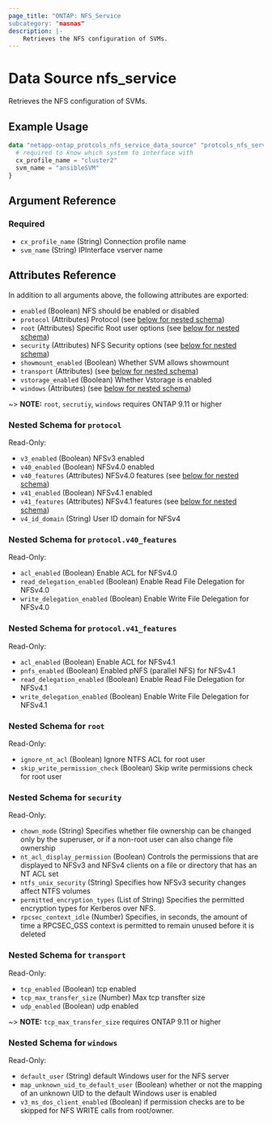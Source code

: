 ```yaml
---
page_title: "ONTAP: NFS_Service 
subcategory: "nasnas"
description: |-
    Retrieves the NFS configuration of SVMs.
---
```


# Data Source nfs_service

Retrieves the NFS configuration of SVMs.

## Example Usage
```terraform
data "netapp-ontap_protcols_nfs_service_data_source" "protcols_nfs_services" {
  # required to know which system to interface with
  cx_profile_name = "cluster2"
  svm_name = "ansibleSVM"
}
```



<!-- schema generated by tfplugindocs -->
## Argument Reference

### Required

- `cx_profile_name` (String) Connection profile name
- `svm_name` (String) IPInterface vserver name

## Attributes Reference
In addition to all arguments above, the following attributes are exported:

- `enabled` (Boolean) NFS should be enabled or disabled
- `protocol` (Attributes) Protocol (see [below for nested schema](#nestedatt--protocol))
- `root` (Attributes) Specific Root user options (see [below for nested schema](#nestedatt--root))
- `security` (Attributes) NFS Security options (see [below for nested schema](#nestedatt--security))
- `showmount_enabled` (Boolean) Whether SVM allows showmount
- `transport` (Attributes) (see [below for nested schema](#nestedatt--transport))
- `vstorage_enabled` (Boolean) Whether Vstorage is enabled
- `windows` (Attributes) (see [below for nested schema](#nestedatt--windows))

~> **NOTE:** `root`, `secrutiy`, `windows` requires ONTAP 9.11 or higher

<a id="nestedatt--protocol"></a>
### Nested Schema for `protocol`

Read-Only:

- `v3_enabled` (Boolean) NFSv3 enabled
- `v40_enabled` (Boolean) NFSv4.0 enabled
- `v40_features` (Attributes) NFSv4.0 features (see [below for nested schema](#nestedatt--protocol--v40_features))
- `v41_enabled` (Boolean) NFSv4.1 enabled
- `v41_features` (Attributes) NFSv4.1 features (see [below for nested schema](#nestedatt--protocol--v41_features))
- `v4_id_domain` (String) User ID domain for NFSv4

<a id="nestedatt--protocol--v40_features"></a>
### Nested Schema for `protocol.v40_features`

Read-Only:

- `acl_enabled` (Boolean) Enable ACL for NFSv4.0
- `read_delegation_enabled` (Boolean) Enable Read File Delegation for NFSv4.0
- `write_delegation_enabled` (Boolean) Enable Write File Delegation for NFSv4.0


<a id="nestedatt--protocol--v41_features"></a>
### Nested Schema for `protocol.v41_features`

Read-Only:

- `acl_enabled` (Boolean) Enable ACL for NFSv4.1
- `pnfs_enabled` (Boolean) Enabled pNFS (parallel NFS) for NFSv4.1
- `read_delegation_enabled` (Boolean) Enable Read File Delegation for NFSv4.1
- `write_delegation_enabled` (Boolean) Enable Write File Delegation for NFSv4.1



<a id="nestedatt--root"></a>
### Nested Schema for `root`

Read-Only:

- `ignore_nt_acl` (Boolean) Ignore NTFS ACL for root user
- `skip_write_permission_check` (Boolean) Skip write permissions check for root user


<a id="nestedatt--security"></a>
### Nested Schema for `security`

Read-Only:

- `chown_mode` (String) Specifies whether file ownership can be changed only by the superuser, or if a non-root user can also change file ownership
- `nt_acl_display_permission` (Boolean) Controls the permissions that are displayed to NFSv3 and NFSv4 clients on a file or directory that has an NT ACL set
- `ntfs_unix_security` (String) Specifies how NFSv3 security changes affect NTFS volumes
- `permitted_encryption_types` (List of String) Specifies the permitted encryption types for Kerberos over NFS.
- `rpcsec_context_idle` (Number) Specifies, in seconds, the amount of time a RPCSEC_GSS context is permitted to remain unused before it is deleted


<a id="nestedatt--transport"></a>
### Nested Schema for `transport`

Read-Only:

- `tcp_enabled` (Boolean) tcp enabled
- `tcp_max_transfer_size` (Number) Max tcp transfter size
- `udp_enabled` (Boolean) udp enabled

~> **NOTE:** `tcp_max_transfer_size` requires ONTAP 9.11 or higher


<a id="nestedatt--windows"></a>
### Nested Schema for `windows`

Read-Only:

- `default_user` (String) default Windows user for the NFS server
- `map_unknown_uid_to_default_user` (Boolean) whether or not the mapping of an unknown UID to the default Windows user is enabled
- `v3_ms_dos_client_enabled` (Boolean) if permission checks are to be skipped for NFS WRITE calls from root/owner.


